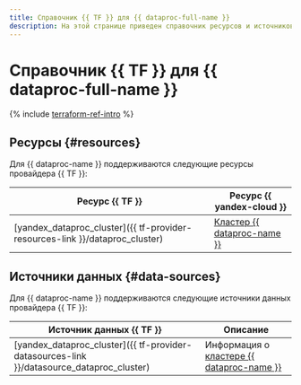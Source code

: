 ```yaml
---
title: Справочник {{ TF }} для {{ dataproc-full-name }}
description: На этой странице приведен справочник ресурсов и источников данных провайдера {{ TF }}, которые поддерживаются для сервиса {{ dataproc-name }}.
---
```


# Справочник {{ TF }} для {{ dataproc-full-name }}

{% include [terraform-ref-intro](../_includes/terraform-ref-intro.md) %}

## Ресурсы {#resources}

Для {{ dataproc-name }} поддерживаются следующие ресурсы провайдера {{ TF }}:

| **Ресурс {{ TF }}** | **Ресурс {{ yandex-cloud }}** |
| --- | --- |
| [yandex_dataproc_cluster]({{ tf-provider-resources-link }}/dataproc_cluster) | [Кластер {{ dataproc-name }}](./concepts/index.md#resources) |

## Источники данных {#data-sources}

Для {{ dataproc-name }} поддерживаются следующие источники данных провайдера {{ TF }}:

| **Источник данных {{ TF }}** | **Описание** |
| --- | --- |
| [yandex_dataproc_cluster]({{ tf-provider-datasources-link }}/datasource_dataproc_cluster) | Информация о [кластере {{ dataproc-name }}](./concepts/index.md#resources) |